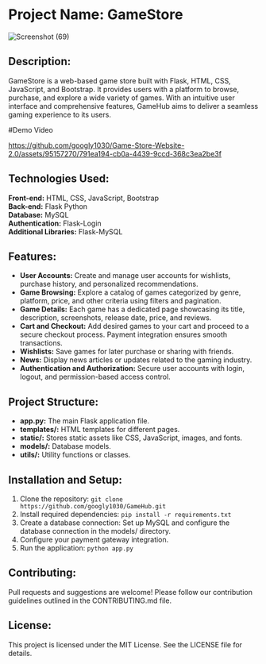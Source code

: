 

# Project Name: GameStore
![Screenshot (69)](https://github.com/googly1030/Game-Store-Website-2.0/assets/95157270/4a3f1522-1f65-45df-9c96-bb77f2828af2)
## Description:

GameStore is a web-based game store built with Flask, HTML, CSS, JavaScript, and Bootstrap. It provides users with a platform to browse, purchase, and explore a wide variety of games. With an intuitive user interface and comprehensive features, GameHub aims to deliver a seamless gaming experience to its users.

#Demo Video

https://github.com/googly1030/Game-Store-Website-2.0/assets/95157270/791ea194-cb0a-4439-9ccd-368c3ea2be3f


## Technologies Used:

**Front-end:** HTML, CSS, JavaScript, Bootstrap  
**Back-end:** Flask Python  
**Database:** MySQL  
**Authentication:** Flask-Login  
**Additional Libraries:** Flask-MySQL  

## Features:

- **User Accounts:** Create and manage user accounts for wishlists, purchase history, and personalized recommendations.
- **Game Browsing:** Explore a catalog of games categorized by genre, platform, price, and other criteria using filters and pagination.
- **Game Details:** Each game has a dedicated page showcasing its title, description, screenshots, release date, price, and reviews.
- **Cart and Checkout:** Add desired games to your cart and proceed to a secure checkout process. Payment integration ensures smooth transactions.
- **Wishlists:** Save games for later purchase or sharing with friends.
- **News:** Display news articles or updates related to the gaming industry.
- **Authentication and Authorization:** Secure user accounts with login, logout, and permission-based access control.

## Project Structure:

- **app.py:** The main Flask application file.
- **templates/:** HTML templates for different pages.
- **static/:** Stores static assets like CSS, JavaScript, images, and fonts.
- **models/:** Database models.
- **utils/:** Utility functions or classes.

## Installation and Setup:

1. Clone the repository: `git clone https://github.com/googly1030/GameHub.git`
2. Install required dependencies: `pip install -r requirements.txt`
3. Create a database connection: Set up MySQL and configure the database connection in the models/ directory.
4. Configure your payment gateway integration.
5. Run the application: `python app.py`

## Contributing:

Pull requests and suggestions are welcome! Please follow our contribution guidelines outlined in the CONTRIBUTING.md file.

## License:

This project is licensed under the MIT License. See the LICENSE file for details.
